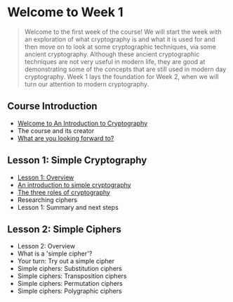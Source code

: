 # Welcome to Week 1
> Welcome to the first week of the course! We will start the week with an exploration of what cryptography is and what it is used for and then move on to look at some cryptographic techniques, via some ancient cryptography. Although these ancient cryptographic techniques are not very useful in modern life, they are good at demonstrating some of the concepts that are still used in modern day cryptography. Week 1 lays the foundation for Week 2, when we will turn our attention to modern cryptography.
## Course Introduction
- [Welcome to An Introduction to Cryptography](https://github.com/KailaniBailey/An-Introduction-to-Cryptography/tree/main/Week%201:%20Welcome%20to%20Week%201/Welcome%20to%20An%20Introduction%20to%20Cryptography)
- The course and its creator
- [What are you looking forward to?](https://github.com/KailaniBailey/An-Introduction-to-Cryptography/tree/main/Week%201:%20Welcome%20to%20Week%201/What%20are%20you%20looking%20forward%20to%3F)
## Lesson 1: Simple Cryptography
- [Lesson 1: Overview](https://github.com/KailaniBailey/An-Introduction-to-Cryptography/tree/main/Week%201:%20Welcome%20to%20Week%201/Lesson%201:%20Overview)
- [An introduction to simple cryptography](https://github.com/KailaniBailey/An-Introduction-to-Cryptography/tree/main/Week%201:%20Welcome%20to%20Week%201/An%20introduction%20to%20simple%20cryptography)
- [The three roles of cryptography](https://github.com/KailaniBailey/An-Introduction-to-Cryptography/tree/main/Week%201:%20Welcome%20to%20Week%201/The%20three%20roles%20of%20cryptography)
- Researching ciphers
- Lesson 1: Summary and next steps
## Lesson 2: Simple Ciphers
- Lesson 2: Overview
- What is a 'simple cipher'?
- Your turn: Try out a simple cipher
- Simple ciphers: Substitution ciphers
- Simple ciphers: Transposition ciphers
- Simple ciphers: Permutation ciphers
- Simple ciphers: Polygraphic ciphers
